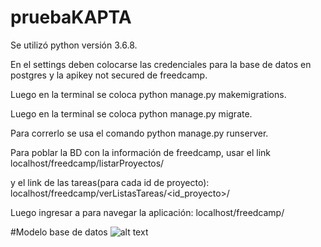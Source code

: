 # pruebaKAPTA

Se utilizó python versión 3.6.8.

En el settings deben colocarse las credenciales para la base de datos en postgres y la apikey not secured de freedcamp.

Luego en la terminal se coloca python manage.py makemigrations.

Luego en la terminal se coloca python manage.py migrate.

Para correrlo se usa el comando python manage.py runserver.

Para poblar la BD con la información de freedcamp, usar el link localhost/freedcamp/listarProyectos/

y el link de las tareas(para cada id de proyecto): localhost/freedcamp/verListasTareas/<id_proyecto>/

Luego ingresar a para navegar la aplicación: localhost/freedcamp/


#Modelo base de datos
![alt text](https://www.lucidchart.com/publicSegments/view/b0631609-07d1-4683-bf98-26d020160ca6/image.png)

